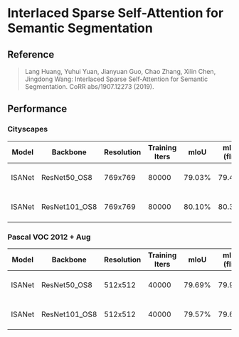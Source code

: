 # Interlaced Sparse Self-Attention for Semantic Segmentation

## Reference

> Lang Huang, Yuhui Yuan, Jianyuan Guo, Chao Zhang, Xilin Chen, Jingdong Wang: Interlaced Sparse Self-Attention for Semantic Segmentation. CoRR abs/1907.12273 (2019).

## Performance

### Cityscapes

| Model | Backbone | Resolution | Training Iters | mIoU | mIoU (flip) | mIoU (ms+flip) | Links |
|-|-|-|-|-|-|-|-|
|ISANet|ResNet50_OS8|769x769|80000|79.03%|79.43%|79.52%|[model](https://paddleseg.bj.bcebos.com/dygraph/cityscapes/isanet_resnet50_os8_cityscapes_769x769_80k/model.pdparams) \| [log](https://paddleseg.bj.bcebos.com/dygraph/cityscapes/isanet_resnet50_os8_cityscapes_769x769_80k/train.log) \| [vdl](https://paddlepaddle.org.cn/paddle/visualdl/service/app?id=ab7cc0627fdbf1e210557c33d94d2e8c)|
|ISANet|ResNet101_OS8|769x769|80000|80.10%|80.30%|80.26%|[model](https://paddleseg.bj.bcebos.com/dygraph/cityscapes/isanet_resnet101_os8_cityscapes_769x769_80k/model.pdparams) \| [log](https://paddleseg.bj.bcebos.com/dygraph/cityscapes/isanet_resnet101_os8_cityscapes_769x769_80k/train.log) \| [vdl](https://paddlepaddle.org.cn/paddle/visualdl/service/app?id=76366b80293c3ac2374d981b4573eb52)|

### Pascal VOC 2012 + Aug

| Model | Backbone | Resolution | Training Iters | mIoU | mIoU (flip) | mIoU (ms+flip) |Links |
|-|-|-|-|-|-|-|-|
|ISANet|ResNet50_OS8|512x512|40000|79.69%|79.93%|80.53%|[model](https://paddleseg.bj.bcebos.com/dygraph/pascal_voc12/isanet_resnet50_os8_voc12aug_512x512_40k/model.pdparams) \| [log](https://paddleseg.bj.bcebos.com/dygraph/pascal_voc12/isanet_resnet50_os8_voc12aug_512x512_40k/train.log) \| [vdl](https://paddlepaddle.org.cn/paddle/visualdl/service/app?id=84af8df983e48f1a0c89154a26f55032)|
|ISANet|ResNet101_OS8|512x512|40000|79.57%|79.69%|80.01%|[model](https://paddleseg.bj.bcebos.com/dygraph/pascal_voc12/emanet_resnet101_os8_voc12aug_512x512_40k/model.pdparams) \| [log](https://paddleseg.bj.bcebos.com/dygraph/pascal_voc12/emanet_resnet101_os8_voc12aug_512x512_40k/train.log) \| [vdl](https://paddlepaddle.org.cn/paddle/visualdl/service/app?id=6874531f0adbfc72f22fb816bb231a46)|